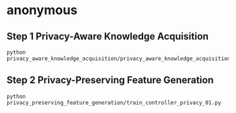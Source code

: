 # anonymous

## Step 1 Privacy-Aware Knowledge Acquisition

```
python privacy_aware_knowledge_acquisition/privacy_aware_knowledge_acquisition.py
```

## Step 2 Privacy-Preserving Feature Generation

```
python privacy_preserving_feature_generation/train_controller_privacy_01.py
```
